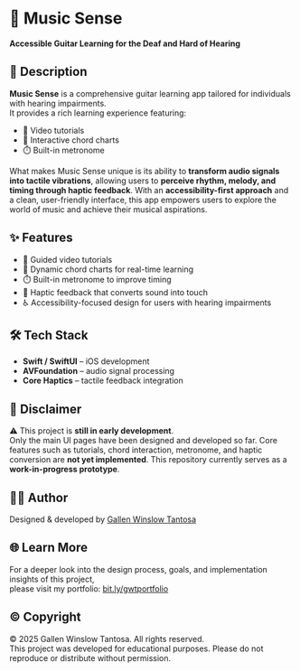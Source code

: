 # 🎸 Music Sense  
**Accessible Guitar Learning for the Deaf and Hard of Hearing**

## 📖 Description  
**Music Sense** is a comprehensive guitar learning app tailored for individuals with hearing impairments.  
It provides a rich learning experience featuring:

- 🎥 Video tutorials  
- 🎼 Interactive chord charts  
- ⏱️ Built-in metronome  

What makes Music Sense unique is its ability to **transform audio signals into tactile vibrations**, allowing users to **perceive rhythm, melody, and timing through haptic feedback**. With an **accessibility-first approach** and a clean, user-friendly interface, this app empowers users to explore the world of music and achieve their musical aspirations.

## ✨ Features  
- 🎥 Guided video tutorials  
- 🎼 Dynamic chord charts for real-time learning  
- ⏱️ Built-in metronome to improve timing  
- 🤲 Haptic feedback that converts sound into touch  
- ♿ Accessibility-focused design for users with hearing impairments

## 🛠️ Tech Stack  
- **Swift / SwiftUI** – iOS development  
- **AVFoundation** – audio signal processing  
- **Core Haptics** – tactile feedback integration  

## 🚧 Disclaimer  
⚠️ This project is **still in early development**.  
Only the main UI pages have been designed and developed so far. Core features such as tutorials, chord interaction, metronome, and haptic conversion are **not yet implemented**. This repository currently serves as a **work-in-progress prototype**.


## 👨‍🎨 Author
Designed & developed by [Gallen Winslow Tantosa](https://github.com/gallenwt)

## 🌐 Learn More  
For a deeper look into the design process, goals, and implementation insights of this project,  
please visit my portfolio: [bit.ly/gwtportfolio](https://bit.ly/gwtportfolio)

## © Copyright  
© 2025 Gallen Winslow Tantosa. All rights reserved.  
This project was developed for educational purposes. Please do not reproduce or distribute without permission.
